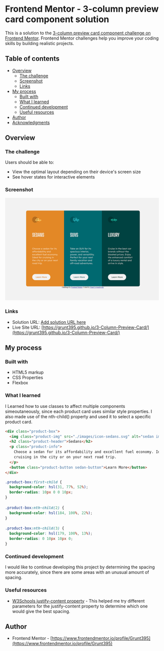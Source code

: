 # Frontend Mentor - 3-column preview card component solution

This is a solution to the [3-column preview card component challenge on Frontend Mentor](https://www.frontendmentor.io/challenges/3column-preview-card-component-pH92eAR2-). Frontend Mentor challenges help you improve your coding skills by building realistic projects.

## Table of contents

- [Overview](#overview)
  - [The challenge](#the-challenge)
  - [Screenshot](#screenshot)
  - [Links](#links)
- [My process](#my-process)
  - [Built with](#built-with)
  - [What I learned](#what-i-learned)
  - [Continued development](#continued-development)
  - [Useful resources](#useful-resources)
- [Author](#author)
- [Acknowledgments](#acknowledgments)

## Overview

### The challenge

Users should be able to:

- View the optimal layout depending on their device's screen size
- See hover states for interactive elements

### Screenshot

![screenshot](./3%20Column%20Preview%20Screenshot.png)

### Links

- Solution URL: [Add solution URL here](https://your-solution-url.com)
- Live Site URL: [https://grunt395.github.io/3-Column-Preview-Card/](https://grunt395.github.io/3-Column-Preview-Card/)

## My process

### Built with

- HTML5 markup
- CSS Properties
- Flexbox

### What I learned

I Learned how to use classes to affect multiple components simeoutaneously, since each product card uses similar style properties. I also made use of the nth-child() property and used it to select a specific product card.

```html
<div class="product-box">
  <img class="product-img" src="./images/icon-sedans.svg" alt="sedan image" />
  <h2 class="product-header">Sedans</h2>
  <p class="product-info">
    Choose a sedan for its affordability and excellent fuel economy. Ideal for
    cruising in the city or on your next road trip.
  </p>
  <button class="product-button sedan-button">Learn More</button>
</div>
```

```css
.product-box:first-child {
  background-color: hsl(31, 77%, 52%);
  border-radius: 10px 0 0 10px;
}

.product-box:nth-child(2) {
  background-color: hsl(184, 100%, 22%);
}

.product-box:nth-child(3) {
  background-color: hsl(179, 100%, 13%);
  border-radius: 0 10px 10px 0;
}
```

### Continued development

I would like to continue developing this project by determining the spacing more accurately, since there are some areas with an unusual amount of spacing.

### Useful resources

- [W3Schools justify-content property](https://www.w3schools.com/cssref/css3_pr_justify-content.php) - This helped me try different parameters for the justify-content property to determine which one would give the best spacing.

## Author

- Frontend Mentor - [https://www.frontendmentor.io/profile/Grunt395](https://www.frontendmentor.io/profile/Grunt395)
